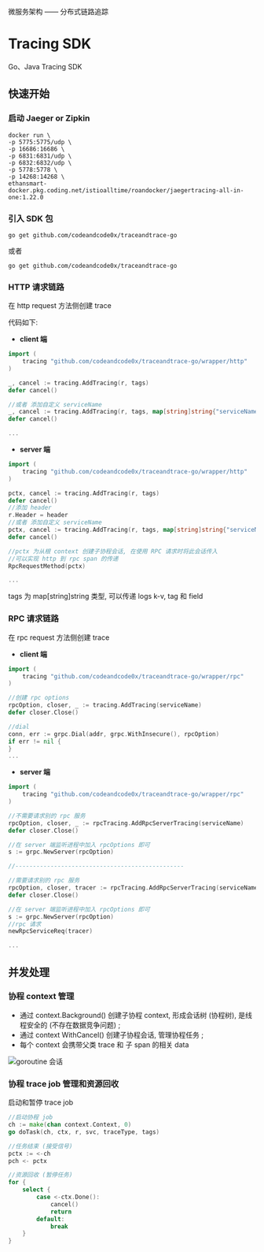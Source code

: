 微服务架构 —— 分布式链路追踪

# Tracing SDK

Go、Java Tracing SDK


## 快速开始

### 启动 Jaeger or Zipkin

```shell
docker run \
-p 5775:5775/udp \
-p 16686:16686 \
-p 6831:6831/udp \
-p 6832:6832/udp \
-p 5778:5778 \
-p 14268:14268 \
ethansmart-docker.pkg.coding.net/istioalltime/roandocker/jaegertracing-all-in-one:1.22.0

```

### 引入 SDK 包

```shell
go get github.com/codeandcode0x/traceandtrace-go
```
或者

```shell
go get github.com/codeandcode0x/traceandtrace-go
```

### HTTP 请求链路
在 http request 方法侧创建 trace

代码如下:
- **client 端**

```go
import (
    tracing "github.com/codeandcode0x/traceandtrace-go/wrapper/http"
)

_, cancel := tracing.AddTracing(r, tags)
defer cancel()

//或者 添加自定义 serviceName 
_, cancel := tracing.AddTracing(r, tags, map[string]string{"serviceName":"your svc name", "traceType":"Jaeger or Zipkin"})
defer cancel()

...
```

- **server 端**

```go
import (
    tracing "github.com/codeandcode0x/traceandtrace-go/wrapper/http"
)

pctx, cancel := tracing.AddTracing(r, tags)
defer cancel()
//添加 header
r.Header = header
//或者 添加自定义 serviceName
pctx, cancel := tracing.AddTracing(r, tags, map[string]string{"serviceName":"your svc name", "traceType":"Jaeger or Zipkin"})
defer cancel()

//pctx 为从根 context 创建子协程会话, 在使用 RPC 请求时将此会话传入
//可以实现 http 到 rpc span 的传递 
RpcRequestMethod(pctx)

...
```
tags 为 map[string]string 类型, 可以传递 logs k-v, tag 和 field 


### RPC 请求链路
在 rpc request 方法侧创建 trace

- **client 端**

```go
import (
    tracing "github.com/codeandcode0x/traceandtrace-go/wrapper/rpc"
)

//创建 rpc options
rpcOption, closer, _ := tracing.AddTracing(serviceName)
defer closer.Close()

//dial
conn, err := grpc.Dial(addr, grpc.WithInsecure(), rpcOption)
if err != nil {
}
...
```
- **server 端**

```go
import (
    tracing "github.com/codeandcode0x/traceandtrace-go/wrapper/rpc"
)

//不需要请求别的 rpc 服务
rpcOption, closer, _ := rpcTracing.AddRpcServerTracing(serviceName)
defer closer.Close()

//在 server 端监听进程中加入 rpcOptions 即可
s := grpc.NewServer(rpcOption)

//------------------------------------------------

//需要请求别的 rpc 服务
rpcOption, closer, tracer := rpcTracing.AddRpcServerTracing(serviceName)
defer closer.Close()

//在 server 端监听进程中加入 rpcOptions 即可
s := grpc.NewServer(rpcOption)
//rpc 请求
newRpcServiceReq(tracer)

...
```

## 并发处理
### 协程 context 管理

- 通过 context.Background() 创建子协程 context, 形成会话树 (协程树), 是线程安全的 (不存在数据竞争问题) ;
- 通过 context WithCancel() 创建子协程会话, 管理协程任务 ;
- 每个 context 会携带父类 trace 和 子 span 的相关 data

![goroutine 会话](https://images2018.cnblogs.com/blog/1048291/201806/1048291-20180629074859717-1555813847.png)

### 协程 trace job 管理和资源回收
启动和暂停 trace job

```go
//启动协程 job
ch := make(chan context.Context, 0)
go doTask(ch, ctx, r, svc, traceType, tags)

//任务结束 (接受信号)
pctx := <-ch
pch <- pctx

//资源回收 (暂停任务)
for {
    select {
        case <-ctx.Done():
            cancel()
            return
        default:
            break
    }
}
```






    